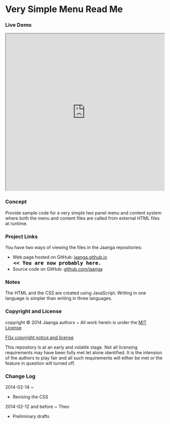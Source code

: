 Very Simple Menu Read Me
========================

### Live Demo
<iframe src="http://jaanga.github.io/blode/very-simple-menu/r1/index.html" width=100% height=500px class='overview' >
There is an `iframe` here. It is not visible when viewed on github.com/jaanga. To view, please go to jaanga.github.io. See 'Project Links' just below.
</iframe>


### Concept
Provide sample code for a very simple two panel menu and content system where both the menu and content files are called from external HTML files at runtime.


### Project Links

You have two ways of viewing the files in the Jaanga repositories:  

* Web page hosted on GitHub: [jaanga.github.io]( http://jaanga.github.io/blode/very-simple-menu "view the files as apps." )  <input value="<< You are now probably here." size=28 style="font:bold 12pt monospace;border-width:0;" >  
* Source code on GitHub: [github.com/jaanga]( https://github.com/jaanga/blode/tree/gh-pages/very-simple-menu "View the files as source code." )  <scan style=display:none ><< You are now probably here.</scan>

### Notes

The HTML and the CSS are created using JavaScript. Writing in one language is simpler than writing in three languages.




### Copyright and License
copyright &copy; 2014 Jaanga authors ~ All work herein is under the [MIT License](http://jaanga.github.io/libs/jaanga-copyright-and-mit-license.md)

[FGx copyright notice and license]( https://github.com/fgx/fgx.github.io/blob/master/fgx-copyright-notice-and-license.md )

This repository is at an early and volatile stage. Not all licensing requirements may have been fully met let alone identified. It is the intension of the authors to play fair and all such requirements will either be met or the feature in question will turned off.

### Change Log

2014-02-14 ~ 

* Revising the CSS

2014-02-12 and before ~ Theo

* Preliminary drafts 